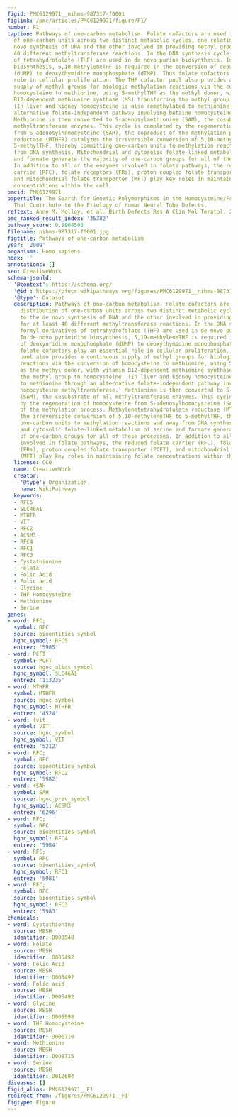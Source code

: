 ```yaml
---
figid: PMC6129971__nihms-987317-f0001
figlink: /pmc/articles/PMC6129971/figure/F1/
number: F1
caption: Pathways of one-carbon metabolism. Folate cofactors are used in the distribution
  of one-carbon units across two distinct metabolic cycles, one relating to the de
  novo synthesis of DNA and the other involved in providing methyl groups for at least
  40 different methyltransferase reactions. In the DNA synthesis cycle, formyl derivatives
  of tetrahydrofolate (THF) are used in de novo purine biosynthesis. In de novo pyrimidine
  biosynthesis, 5,10-methyleneTHF is required in the conversion of deoxyuridine monophosphate
  (dUMP) to deoxythymidine monophosphate (dTMP). Thus folate cofactors play an essential
  role in cellular proliferation. The THF cofactor pool also provides a continuous
  supply of methyl groups for biologic methylation reactions via the conversion of
  homocysteine to methionine, using 5-methylTHF as the methyl donor, with vitamin
  B12-dependent methionine synthase (MS) transferring the methyl group to homocysteine.
  (In liver and kidney homocysteine is also remethylated to methionine through an
  alternative folate-independent pathway involving betaine homocysteine methyltransferase.)
  Methionine is then converted to S-adenosylmethionine (SAM), the cosubstrate of all
  methyltransferase enzymes. This cycle is completed by the regeneration of homocysteine
  from S-adenosylhomocysteine (SAH), the coproduct of the methylation process. Methylenetetrahydrofolate
  reductase (MTHFR) catalyzes the irreversible conversion of 5,10-methyleneTHF to
  5-methylTHF, thereby committing one-carbon units to methylation reactions and away
  from DNA synthesis. Mitochondrial and cytosolic folate-linked metabolism of serine
  and formate generate the majority of one-carbon groups for all of these processes.
  In addition to all of the enzymes involved in folate pathways, the reduced folate
  carrier (RFC), folate receptors (FRs), proton coupled folate transporter (PCFT),
  and mitochondrial folate transporter (MFT) play key roles in maintaining folate
  concentrations within the cell.
pmcid: PMC6129971
papertitle: The Search for Genetic Polymorphisms in the Homocysteine/Folate Pathway
  That Contribute to the Etiology of Human Neural Tube Defects.
reftext: Anne M. Molloy, et al. Birth Defects Res A Clin Mol Teratol. 2009 Apr;85(4):285-294.
pmc_ranked_result_index: '35382'
pathway_score: 0.8904503
filename: nihms-987317-f0001.jpg
figtitle: Pathways of one-carbon metabolism
year: '2009'
organisms: Homo sapiens
ndex: ''
annotations: []
seo: CreativeWork
schema-jsonld:
  '@context': https://schema.org/
  '@id': https://pfocr.wikipathways.org/figures/PMC6129971__nihms-987317-f0001.html
  '@type': Dataset
  description: Pathways of one-carbon metabolism. Folate cofactors are used in the
    distribution of one-carbon units across two distinct metabolic cycles, one relating
    to the de novo synthesis of DNA and the other involved in providing methyl groups
    for at least 40 different methyltransferase reactions. In the DNA synthesis cycle,
    formyl derivatives of tetrahydrofolate (THF) are used in de novo purine biosynthesis.
    In de novo pyrimidine biosynthesis, 5,10-methyleneTHF is required in the conversion
    of deoxyuridine monophosphate (dUMP) to deoxythymidine monophosphate (dTMP). Thus
    folate cofactors play an essential role in cellular proliferation. The THF cofactor
    pool also provides a continuous supply of methyl groups for biologic methylation
    reactions via the conversion of homocysteine to methionine, using 5-methylTHF
    as the methyl donor, with vitamin B12-dependent methionine synthase (MS) transferring
    the methyl group to homocysteine. (In liver and kidney homocysteine is also remethylated
    to methionine through an alternative folate-independent pathway involving betaine
    homocysteine methyltransferase.) Methionine is then converted to S-adenosylmethionine
    (SAM), the cosubstrate of all methyltransferase enzymes. This cycle is completed
    by the regeneration of homocysteine from S-adenosylhomocysteine (SAH), the coproduct
    of the methylation process. Methylenetetrahydrofolate reductase (MTHFR) catalyzes
    the irreversible conversion of 5,10-methyleneTHF to 5-methylTHF, thereby committing
    one-carbon units to methylation reactions and away from DNA synthesis. Mitochondrial
    and cytosolic folate-linked metabolism of serine and formate generate the majority
    of one-carbon groups for all of these processes. In addition to all of the enzymes
    involved in folate pathways, the reduced folate carrier (RFC), folate receptors
    (FRs), proton coupled folate transporter (PCFT), and mitochondrial folate transporter
    (MFT) play key roles in maintaining folate concentrations within the cell.
  license: CC0
  name: CreativeWork
  creator:
    '@type': Organization
    name: WikiPathways
  keywords:
  - RFC5
  - SLC46A1
  - MTHFR
  - VIT
  - RFC2
  - ACSM3
  - RFC4
  - RFC1
  - RFC3
  - Cystathionine
  - Folate
  - Folic Acid
  - Folic acid
  - Glycine
  - THF Homocysteine
  - Methionine
  - Serine
genes:
- word: RFC;
  symbol: RFC
  source: bioentities_symbol
  hgnc_symbol: RFC5
  entrez: '5985'
- word: PCFT
  symbol: PCFT
  source: hgnc_alias_symbol
  hgnc_symbol: SLC46A1
  entrez: '113235'
- word: MTHFR
  symbol: MTHFR
  source: hgnc_symbol
  hgnc_symbol: MTHFR
  entrez: '4524'
- word: (vit
  symbol: VIT
  source: hgnc_symbol
  hgnc_symbol: VIT
  entrez: '5212'
- word: RFC;
  symbol: RFC
  source: bioentities_symbol
  hgnc_symbol: RFC2
  entrez: '5982'
- word: +SAH
  symbol: SAH
  source: hgnc_prev_symbol
  hgnc_symbol: ACSM3
  entrez: '6296'
- word: RFC;
  symbol: RFC
  source: bioentities_symbol
  hgnc_symbol: RFC4
  entrez: '5984'
- word: RFC;
  symbol: RFC
  source: bioentities_symbol
  hgnc_symbol: RFC1
  entrez: '5981'
- word: RFC;
  symbol: RFC
  source: bioentities_symbol
  hgnc_symbol: RFC3
  entrez: '5983'
chemicals:
- word: Cystathionine
  source: MESH
  identifier: D003540
- word: Folate
  source: MESH
  identifier: D005492
- word: Folic Acid
  source: MESH
  identifier: D005492
- word: Folic acid
  source: MESH
  identifier: D005492
- word: Glycine
  source: MESH
  identifier: D005998
- word: THF Homocysteine
  source: MESH
  identifier: D006710
- word: Methionine
  source: MESH
  identifier: D008715
- word: Serine
  source: MESH
  identifier: D012694
diseases: []
figid_alias: PMC6129971__F1
redirect_from: /figures/PMC6129971__F1
figtype: Figure
---
```

